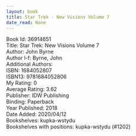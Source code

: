 ```yaml
---
layout: book
title: Star Trek - New Visions Volume 7
date_read: None
---
```


Book Id: 36914651<br />
Title: Star Trek: New Visions Volume 7<br />
Author: John Byrne<br />
Author l-f: Byrne, John<br />
Additional Authors: <br />
ISBN: 1684052807<br />
ISBN13: 9781684052806<br />
My Rating: 0<br />
Average Rating: 3.62<br />
Publisher: IDW Publishing<br />
Binding: Paperback<br />
Year Published: 2018<br />
Date Added: 2020/04/12<br />
Bookshelves: kupka-wstydu<br />
Bookshelves with positions: kupka-wstydu (#1202)<br />

